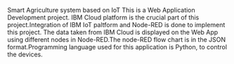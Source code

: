 Smart Agriculture system based on IoT
This is a Web Application Development project. IBM Cloud platform is the crucial part of this project.Integration of IBM IoT paltform and Node-RED is done to implement this project. The data taken from IBM Cloud is displayed on the Web App using different nodes in Node-RED.The node-RED flow chart is in the JSON format.Programming language used for this application is Python, to control the devices.
